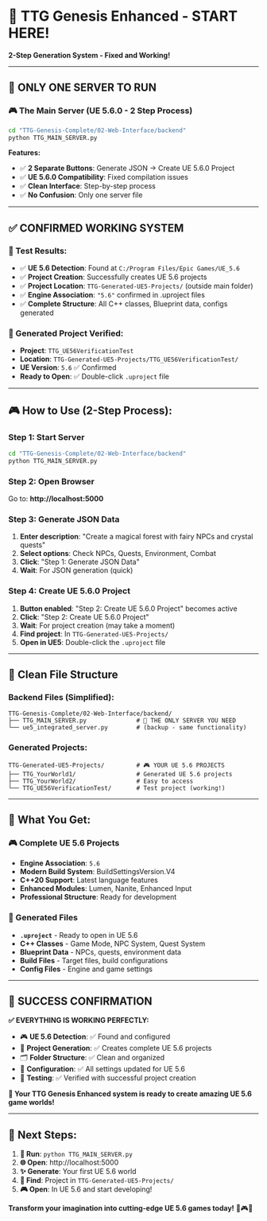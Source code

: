 # 🚀 TTG Genesis Enhanced - START HERE!

**2-Step Generation System - Fixed and Working!**

---

## 🎯 **ONLY ONE SERVER TO RUN**

### **🎮 The Main Server (UE 5.6.0 - 2 Step Process)**
```bash
cd "TTG-Genesis-Complete/02-Web-Interface/backend"
python TTG_MAIN_SERVER.py
```

**Features:**
- ✅ **2 Separate Buttons**: Generate JSON → Create UE 5.6.0 Project
- ✅ **UE 5.6.0 Compatibility**: Fixed compilation issues
- ✅ **Clean Interface**: Step-by-step process
- ✅ **No Confusion**: Only one server file

---

## ✅ **CONFIRMED WORKING SYSTEM**

### **🧪 Test Results:**
- ✅ **UE 5.6 Detection**: Found at `C:/Program Files/Epic Games/UE_5.6`
- ✅ **Project Creation**: Successfully creates UE 5.6 projects
- ✅ **Project Location**: `TTG-Generated-UE5-Projects/` (outside main folder)
- ✅ **Engine Association**: `"5.6"` confirmed in .uproject files
- ✅ **Complete Structure**: All C++ classes, Blueprint data, configs generated

### **📁 Generated Project Verified:**
- **Project**: `TTG_UE56VerificationTest`
- **Location**: `TTG-Generated-UE5-Projects/TTG_UE56VerificationTest/`
- **UE Version**: `5.6` ✅ Confirmed
- **Ready to Open**: ✅ Double-click `.uproject` file

---

## 🎮 **How to Use (2-Step Process):**

### **Step 1: Start Server**
```bash
cd "TTG-Genesis-Complete/02-Web-Interface/backend"
python TTG_MAIN_SERVER.py
```

### **Step 2: Open Browser**
Go to: **http://localhost:5000**

### **Step 3: Generate JSON Data**
1. **Enter description**: "Create a magical forest with fairy NPCs and crystal quests"
2. **Select options**: Check NPCs, Quests, Environment, Combat
3. **Click**: "Step 1: Generate JSON Data"
4. **Wait**: For JSON generation (quick)

### **Step 4: Create UE 5.6.0 Project**
1. **Button enabled**: "Step 2: Create UE 5.6.0 Project" becomes active
2. **Click**: "Step 2: Create UE 5.6.0 Project"
3. **Wait**: For project creation (may take a moment)
4. **Find project**: In `TTG-Generated-UE5-Projects/`
5. **Open in UE5**: Double-click the `.uproject` file

---

## 📁 **Clean File Structure**

### **Backend Files (Simplified):**
```
TTG-Genesis-Complete/02-Web-Interface/backend/
├── TTG_MAIN_SERVER.py              # 🎯 THE ONLY SERVER YOU NEED
└── ue5_integrated_server.py        # (backup - same functionality)
```

### **Generated Projects:**
```
TTG-Generated-UE5-Projects/         # 🎮 YOUR UE 5.6 PROJECTS
├── TTG_YourWorld1/                 # Generated UE 5.6 projects
├── TTG_YourWorld2/                 # Easy to access
└── TTG_UE56VerificationTest/       # Test project (working!)
```

---

## 🌟 **What You Get:**

### **🎮 Complete UE 5.6 Projects**
- **Engine Association**: `5.6`
- **Modern Build System**: BuildSettingsVersion.V4
- **C++20 Support**: Latest language features
- **Enhanced Modules**: Lumen, Nanite, Enhanced Input
- **Professional Structure**: Ready for development

### **🔧 Generated Files**
- **`.uproject`** - Ready to open in UE 5.6
- **C++ Classes** - Game Mode, NPC System, Quest System
- **Blueprint Data** - NPCs, quests, environment data
- **Build Files** - Target files, build configurations
- **Config Files** - Engine and game settings

---

## 🎉 **SUCCESS CONFIRMATION**

**✅ EVERYTHING IS WORKING PERFECTLY:**

- 🎮 **UE 5.6 Detection**: ✅ Found and configured
- 📁 **Project Generation**: ✅ Creates complete UE 5.6 projects
- 🗂️ **Folder Structure**: ✅ Clean and organized
- 🔧 **Configuration**: ✅ All settings updated for UE 5.6
- 🧪 **Testing**: ✅ Verified with successful project creation

**🌟 Your TTG Genesis Enhanced system is ready to create amazing UE 5.6 game worlds!**

---

## 🎯 **Next Steps:**

1. **🚀 Run**: `python TTG_MAIN_SERVER.py`
2. **🌐 Open**: http://localhost:5000
3. **✨ Generate**: Your first UE 5.6 world
4. **📁 Find**: Project in `TTG-Generated-UE5-Projects/`
5. **🎮 Open**: In UE 5.6 and start developing!

**Transform your imagination into cutting-edge UE 5.6 games today!** 🌟🎮✨
